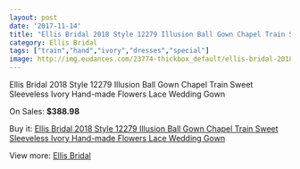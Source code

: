 ```yaml
---
layout: post
date: '2017-11-14'
title: "Ellis Bridal 2018 Style 12279 Illusion Ball Gown Chapel Train Sweet Sleeveless Ivory Hand-made Flowers Lace Wedding Gown"
category: Ellis Bridal
tags: ["train","hand","ivory","dresses","special"]
image: http://img.eudances.com/23774-thickbox_default/ellis-bridal-2018-style-12279-illusion-ball-gown-chapel-train-sweet-sleeveless-ivory-hand-made-flowers-lace-wedding-gown.jpg
---
```

Ellis Bridal 2018 Style 12279 Illusion Ball Gown Chapel Train Sweet Sleeveless Ivory Hand-made Flowers Lace Wedding Gown

On Sales: **$388.98**
<a href="https://www.eudances.com/en/ellis-bridal/7891-ellis-bridal-2018-style-12279-illusion-ball-gown-chapel-train-sweet-sleeveless-ivory-hand-made-flowers-lace-wedding-gown.html"><amp-img layout="responsive" width="600" height="600" src="//img.eudances.com/23774-thickbox_default/ellis-bridal-2018-style-12279-illusion-ball-gown-chapel-train-sweet-sleeveless-ivory-hand-made-flowers-lace-wedding-gown.jpg" alt="Ellis Bridal 2018 Style 12279 Illusion Ball Gown Chapel Train Sweet Sleeveless Ivory Hand-made Flowers Lace Wedding Gown 0" /></a>
<a href="https://www.eudances.com/en/ellis-bridal/7891-ellis-bridal-2018-style-12279-illusion-ball-gown-chapel-train-sweet-sleeveless-ivory-hand-made-flowers-lace-wedding-gown.html"><amp-img layout="responsive" width="600" height="600" src="//img.eudances.com/23777-thickbox_default/ellis-bridal-2018-style-12279-illusion-ball-gown-chapel-train-sweet-sleeveless-ivory-hand-made-flowers-lace-wedding-gown.jpg" alt="Ellis Bridal 2018 Style 12279 Illusion Ball Gown Chapel Train Sweet Sleeveless Ivory Hand-made Flowers Lace Wedding Gown 1" /></a>
<a href="https://www.eudances.com/en/ellis-bridal/7891-ellis-bridal-2018-style-12279-illusion-ball-gown-chapel-train-sweet-sleeveless-ivory-hand-made-flowers-lace-wedding-gown.html"><amp-img layout="responsive" width="600" height="600" src="//img.eudances.com/23776-thickbox_default/ellis-bridal-2018-style-12279-illusion-ball-gown-chapel-train-sweet-sleeveless-ivory-hand-made-flowers-lace-wedding-gown.jpg" alt="Ellis Bridal 2018 Style 12279 Illusion Ball Gown Chapel Train Sweet Sleeveless Ivory Hand-made Flowers Lace Wedding Gown 2" /></a>
<a href="https://www.eudances.com/en/ellis-bridal/7891-ellis-bridal-2018-style-12279-illusion-ball-gown-chapel-train-sweet-sleeveless-ivory-hand-made-flowers-lace-wedding-gown.html"><amp-img layout="responsive" width="600" height="600" src="//img.eudances.com/23775-thickbox_default/ellis-bridal-2018-style-12279-illusion-ball-gown-chapel-train-sweet-sleeveless-ivory-hand-made-flowers-lace-wedding-gown.jpg" alt="Ellis Bridal 2018 Style 12279 Illusion Ball Gown Chapel Train Sweet Sleeveless Ivory Hand-made Flowers Lace Wedding Gown 3" /></a>

Buy it: [Ellis Bridal 2018 Style 12279 Illusion Ball Gown Chapel Train Sweet Sleeveless Ivory Hand-made Flowers Lace Wedding Gown](https://www.eudances.com/en/ellis-bridal/7891-ellis-bridal-2018-style-12279-illusion-ball-gown-chapel-train-sweet-sleeveless-ivory-hand-made-flowers-lace-wedding-gown.html "Ellis Bridal 2018 Style 12279 Illusion Ball Gown Chapel Train Sweet Sleeveless Ivory Hand-made Flowers Lace Wedding Gown")

View more: [Ellis Bridal](https://www.eudances.com/en/118-ellis-bridal "Ellis Bridal")